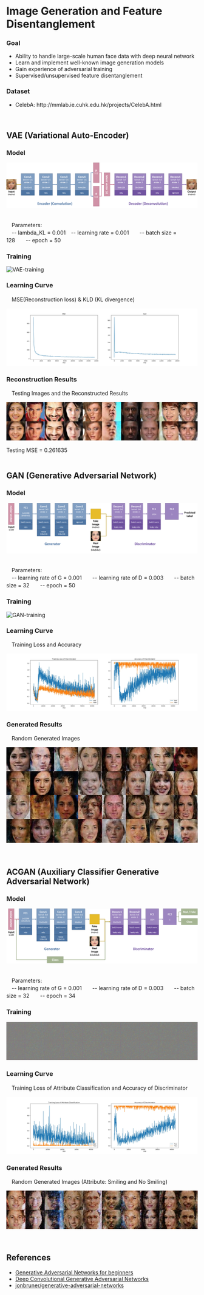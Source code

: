 
<h1>Image Generation and Feature Disentanglement</h1>

<h3>Goal</h3>
<ul>
  <li>Ability to handle large-scale human face data with deep neural network</li>
  <li>Learn and implement well-known image generation models</li>
  <li>Gain experience of adversarial training</li>
  <li>Supervised/unsupervised feature disentanglement</li>
</ul>

<h3>Dataset</h3>
<ul>
  <li>CelebA</b>: http://mmlab.ie.cuhk.edu.hk/projects/CelebA.html</li>
</ul>
</br>

<h2>VAE (Variational Auto-Encoder)</h2>

<h3>Model</h3>

![VAE-model](https://github.com/tctsan/CNN-Projects/blob/master/VAE-and-GAN/image/VAE-model.png)

</br>
　Parameters:</br>
　-- lambda_KL = 0.001　-- learning rate = 0.001　　-- batch size = 128　　-- epoch = 50</br>

<h3>Training</h3>

![VAE-training](https://github.com/tctsan/CNN-Projects/blob/master/VAE-and-GAN/image/VAE-training.gif)

<h3>Learning Curve</h3>
　MSE(Reconstruction loss) & KLD (KL divergence)</br>

![VAE-lr_curve](https://github.com/tctsan/CNN-Projects/blob/master/VAE-and-GAN/image/VAE-learning-curve.jpg)

<h3>Reconstruction Results</h3>
　Testing Images and the Reconstructed Results</br>

![VAE-results](https://github.com/tctsan/CNN-Projects/blob/master/VAE-and-GAN/image/VAE-results.jpg)

Testing MSE = 0.261635</br></br>


<h2>GAN (Generative Adversarial Network)</h2>

<h3>Model</h3>

![GAN-model](https://github.com/tctsan/CNN-Projects/blob/master/VAE-and-GAN/image/GAN-model.png)

</br>
　Parameters:</br>
　-- learning rate of G = 0.001　　-- learning rate of D = 0.003　　-- batch size = 32　　-- epoch = 50</br>

<h3>Training</h3>

![GAN-training](https://github.com/tctsan/CNN-Projects/blob/master/VAE-and-GAN/image/GAN-training.gif)

<h3>Learning Curve</h3>
　Training Loss and Accuracy

![GAN-lr_curve](https://github.com/tctsan/CNN-Projects/blob/master/VAE-and-GAN/image/GAN-learning-curve.jpg)

<h3>Generated Results</h3>
　Random Generated Images</br>

![GAN-results](https://github.com/tctsan/CNN-Projects/blob/master/VAE-and-GAN/image/GAN-results.jpg)

</br>

<h2>ACGAN (Auxiliary Classifier Generative Adversarial Network)</h2>

<h3>Model</h3>

![ACGAN-model](https://github.com/tctsan/CNN-Projects/blob/master/VAE-and-GAN/image/ACGAN-model.png)

</br>
　Parameters:</br>
　-- learning rate of G = 0.001　　-- learning rate of D = 0.003　　-- batch size = 32　　-- epoch = 34</br>

<h3>Training</h3>

![ACGAN-training](https://github.com/tctsan/CNN-Projects/blob/master/VAE-and-GAN/image/ACGAN-training.gif)

<h3>Learning Curve</h3>
　Training Loss of Attribute Classification and Accuracy of Discriminator 

![ACGAN-lr_curve](https://github.com/tctsan/CNN-Projects/blob/master/VAE-and-GAN/image/ACGAN-learning-curve.jpg)

<h3>Generated Results</h3>
　Random Generated Images (Attribute: Smiling and No Smiling) </br>

![ACGAN-results](https://github.com/tctsan/CNN-Projects/blob/master/VAE-and-GAN/image/ACGAN-results.jpg)

</br>

<h2>References</h2>

<ul>
  <li><a href="https://www.oreilly.com/learning/generative-adversarial-networks-for-beginners?imm_mid=0f3eba&cmp=em-data-na-na-newsltr_20170628" rel="nofollow">
    Generative Adversarial Networks for beginners</a>
  </li>
  <li><a href="https://gluon.mxnet.io/chapter14_generative-adversarial-networks/dcgan.html" rel="nofollow">
    Deep Convolutional Generative Adversarial Networks</a>
  </li>
  <li><a href="https://github.com/jonbruner/generative-adversarial-networks" rel="nofollow">
      jonbruner/generative-adversarial-networks</a>
  </li>
</ul>
